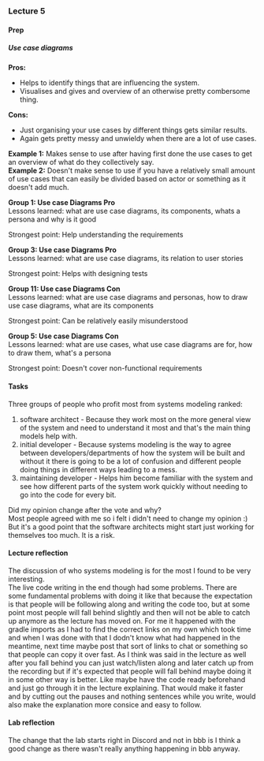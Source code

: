 ### Lecture 5
#### Prep
##### Use case diagrams
**Pros:**
* Helps to identify things that are influencing the system.
* Visualises and gives and overview of an otherwise pretty combersome thing.<br>

**Cons:**
* Just organising your use cases by different things gets similar results.
* Again gets pretty messy and unwieldy when there are a lot of use cases. <br>

**Example 1:** Makes sense to use after having first done the use cases to get an overview of what do they collectively say. <br>
**Example 2:** Doesn't make sense to use if you have a relatively small amount of use cases that can easily be divided based on actor or something as it doesn't add much. <br>

**Group 1: Use case Diagrams Pro** <br>
Lessons learned: what are use case diagrams, its components, whats a persona and why is it good <br>

Strongest point: Help understanding the requirements

**Group 3: Use case Diagrams Pro** <br>
Lessons learned: what are use case diagrams, its relation to user stories <br>

Strongest point: Helps with designing tests

**Group 11: Use case Diagrams Con** <br>
Lessons learned: what are use case diagrams and personas, how to draw use case diagrams, what are its components<br>

Strongest point: Can be relatively easily misunderstood

**Group 5: Use case Diagrams Con** <br>
Lessons learned: what are use cases, what use case diagrams are for, how to draw them, what's a persona<br>

Strongest point: Doesn't cover non-functional requirements


#### Tasks
Three groups of people who profit most from systems modeling ranked:<br>
1. software architect - Because they work most on the more general view of the system and need to
understand it most and that's the main thing models help with.<br>
2. initial developer - Because systems modeling is the way to agree between developers/departments
of how the system will be built and without it there is going to be a lot of confusion and different
people doing things in different ways leading to a mess.<br>
3. maintaining developer - Helps him become familiar with the system and see how different parts
of the system work quickly without needing to go into the code for every bit.<br>

Did my opinion change after the vote and why?<br>
Most people agreed with me so i felt i didn't need to change my opinion :) <br>
But it's a good point that the software architects might start just working for themselves too much. It is a risk.<br>

#### Lecture reflection
The discussion of who systems modeling is for the most I found to be very interesting.<br>
The live code writing in the end though had some problems. There are some fundamental problems with doing it like that because the expectation is
that people will be following along and writing the code too, but at some point most people will fall behind slightly and then will not be
able to catch up anymore as the lecture has moved on. For me it happened with the gradle imports as I had to find the correct links on my own
which took time and when I was done with that I dodn't know what had happened in the meantime, next time maybe post that sort of links to chat
or something so that people can copy it over fast. As I think was said in the lecture as well after you fall behind you can just watch/listen
along and later catch up from the recording but if it's expected that people will fall behind maybe doing it in some other way is better. Like
maybe have the code ready beforehand and just go through it in the lecture explaining. That would make it faster and by cutting out the pauses
and nothing sentences while you write, would also make the explanation more consice and easy to follow.

#### Lab reflection
The change that the lab starts right in Discord and not in bbb is I think a good change as there wasn't really anything happening
in bbb anyway.